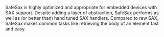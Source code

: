 SafeSax is highly optimized and appropriate for embedded devices with SAX support. Despite adding a layer of abstraction, SafeSax performs as well as (or better than) hand tuned SAX handlers. Compared to raw SAX, SafeSax makes common tasks like retrieving the body of an element fast and easy.
